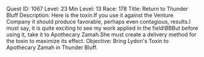 Quest ID: 1067
Level: 23
Min Level: 13
Race: 178
Title: Return to Thunder Bluff
Description: Here is the toxin.If you use it against the Venture Company it should produce favorable, perhaps even contagious, results.I must say, it is quite exciting to see my work applied in the field!$B$BBut before using it, take it to Apothecary Zamah.She must create a delivery method for the toxin to maximize its effect.
Objective: Bring Lydon's Toxin to Apothecary Zamah in Thunder Bluff.
